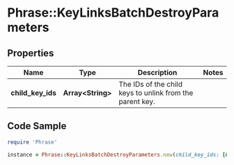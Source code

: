 # Phrase::KeyLinksBatchDestroyParameters

## Properties

Name | Type | Description | Notes
------------ | ------------- | ------------- | -------------
**child_key_ids** | **Array&lt;String&gt;** | The IDs of the child keys to unlink from the parent key. | 

## Code Sample

```ruby
require 'Phrase'

instance = Phrase::KeyLinksBatchDestroyParameters.new(child_key_ids: [&quot;child_key_id1&quot;,&quot;child_key_id2&quot;])
```


